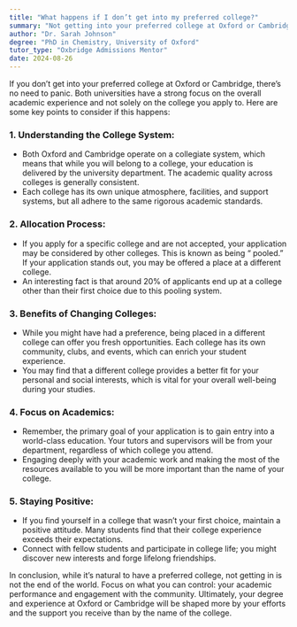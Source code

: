```yaml
---
title: "What happens if I don’t get into my preferred college?"
summary: "Not getting into your preferred college at Oxford or Cambridge isn't a setback; focus on academics and community for a rewarding experience."
author: "Dr. Sarah Johnson"
degree: "PhD in Chemistry, University of Oxford"
tutor_type: "Oxbridge Admissions Mentor"
date: 2024-08-26
---
```


If you don’t get into your preferred college at Oxford or Cambridge, there’s no need to panic. Both universities have a strong focus on the overall academic experience and not solely on the college you apply to. Here are some key points to consider if this happens:

### 1. **Understanding the College System:**
   - Both Oxford and Cambridge operate on a collegiate system, which means that while you will belong to a college, your education is delivered by the university department. The academic quality across colleges is generally consistent.
   - Each college has its own unique atmosphere, facilities, and support systems, but all adhere to the same rigorous academic standards.

### 2. **Allocation Process:**
   - If you apply for a specific college and are not accepted, your application may be considered by other colleges. This is known as being “ pooled.” If your application stands out, you may be offered a place at a different college.
   - An interesting fact is that around 20% of applicants end up at a college other than their first choice due to this pooling system.

### 3. **Benefits of Changing Colleges:**
   - While you might have had a preference, being placed in a different college can offer you fresh opportunities. Each college has its own community, clubs, and events, which can enrich your student experience.
   - You may find that a different college provides a better fit for your personal and social interests, which is vital for your overall well-being during your studies.

### 4. **Focus on Academics:**
   - Remember, the primary goal of your application is to gain entry into a world-class education. Your tutors and supervisors will be from your department, regardless of which college you attend.
   - Engaging deeply with your academic work and making the most of the resources available to you will be more important than the name of your college.

### 5. **Staying Positive:**
   - If you find yourself in a college that wasn’t your first choice, maintain a positive attitude. Many students find that their college experience exceeds their expectations.
   - Connect with fellow students and participate in college life; you might discover new interests and forge lifelong friendships.

In conclusion, while it’s natural to have a preferred college, not getting in is not the end of the world. Focus on what you can control: your academic performance and engagement with the community. Ultimately, your degree and experience at Oxford or Cambridge will be shaped more by your efforts and the support you receive than by the name of the college.
    